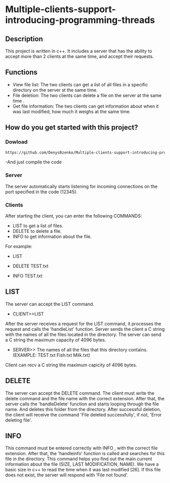 # Multiple-clients-support-introducing-programming-threads

## Description

This project is written in c++. It includes a server that has the ability to accept more than 2 clients at the same time, and accept their requests.

## Functions

- View file list: The two clients can get a list of all files in a specific directory on the server st the same time.
- File deletion: The two clients can delete a file on the server at the same time .
- Get file information: The two clients can get information about when it was last modified, how much it weighs at the same time.

## How do you get started with this project?

### Dowload 
``` bash
https://github.com/DenysBzenko/Multiple-clients-support-introducing-programming-threads.git
```
-And just compile the code

### Server

The server automatically starts listening for incoming connections on the port specified in the code (12345).

### Clients

After starting the client, you can enter the following COMMANDS:
- LIST to get a list of files.
- DELETE <filename>  to delete a file.
- INFO <filename> to get information about the file.

For example:

- LIST

- DELETE TEST.txt

- INFO TEST.txt

## LIST

The server can accept the LIST command.
- CLIENT>>LIST
  
After the server receives a request for the LIST command, it processes the request and calls the 'handleList' function. Server sends the client a C string with the names of all the files located in the directory. The server can send a C string the maximum capacity of 4096 bytes.

- SERVER>> The names of all the files that this directory contains.(EXAMPLE: TEST.txt Fish.txt Milk.txt)

Client can recv a C string the maximum capicity of 4096 bytes. 
  


## DELETE 
The server can accept the DELETE <FILENAME> command.
The client must write the delete command and the file name with the correct extension. After that, the server calls the 'handleDelete' function and starts looping through the file name. And deletes this folder from the directory. After successful deletion, the client will receive the command 'File deleted successfully', if not, 'Error deleting file'. 

## INFO

This command must be entered correctly with INFO <FILENAME>, with the correct file extension. After that, the 'handleinfo' function is called and searches for this file in the directory.
This command helps you find out the main current information about the file (SIZE, LAST MODIFICATION, NAME). We have a basic size in c++ to read the time when it was last modified [26]. If this file does not exist, the server will respond with 'File not found'.
